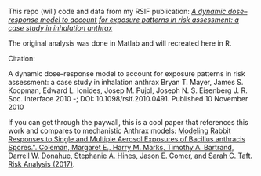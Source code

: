 This repo (will) code and data from my RSIF publication: [*A dynamic dose–response model to account for exposure patterns in risk assessment: a case study in inhalation anthrax*](http://rsif.royalsocietypublishing.org/content/early/2010/11/09/rsif.2010.0491)

The original analysis was done in Matlab and will recreated here in R.

Citation:

A dynamic dose–response model to account for exposure patterns in risk assessment: a case study in inhalation anthrax
Bryan T. Mayer, James S. Koopman, Edward L. Ionides, Josep M. Pujol, Joseph N. S. Eisenberg
J. R. Soc. Interface 2010 -; DOI: 10.1098/rsif.2010.0491. Published 10 November 2010

If you can get through the paywall, this is a cool paper that references this work and compares to  mechanistic Anthrax models:
[Modeling Rabbit Responses to Single and Multiple Aerosol Exposures of Bacillus anthracis Spores.". Coleman, Margaret E., Harry M. Marks, Timothy A. Bartrand, Darrell W. Donahue, Stephanie A. Hines, Jason E. Comer, and Sarah C. Taft.  Risk Analysis (2017)](http://onlinelibrary.wiley.com/doi/10.1111/risa.12688/full).
